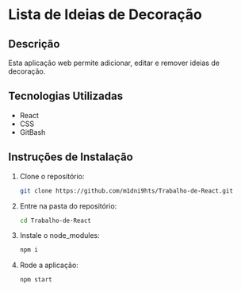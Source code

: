 # Lista de Ideias de Decoração

## Descrição
Esta aplicação web permite adicionar, editar e remover ideias de decoração.

## Tecnologias Utilizadas
- React
- CSS
- GitBash

## Instruções de Instalação
1. Clone o repositório:
   ```bash
   git clone https://github.com/m1dni9hts/Trabalho-de-React.git
2. Entre na pasta do repositório:
   ```bash
   cd Trabalho-de-React
3. Instale o node_modules:
   ```bash
   npm i
4. Rode a aplicação:
   ```bash
   npm start